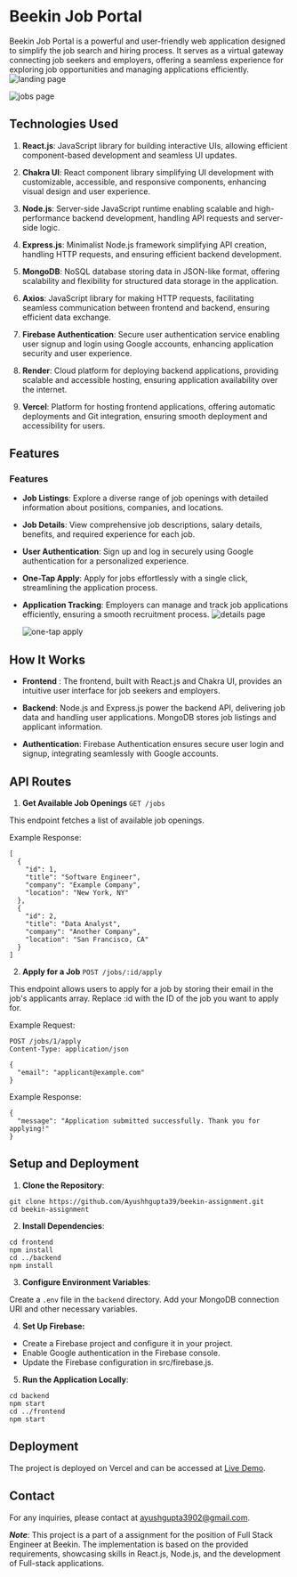 # Beekin Job Portal

Beekin Job Portal is a powerful and user-friendly web application designed to simplify the job search and hiring process. It serves as a virtual gateway connecting job seekers and employers, offering a seamless experience for exploring job opportunities and managing applications efficiently.
![landing page](https://github.com/Ayushhgupta39/beekin-assignment/assets/96309609/9def8141-586e-4314-a9a5-07db8b7bbcae)

![jobs page](https://github.com/Ayushhgupta39/beekin-assignment/assets/96309609/53b0bcae-80a0-4631-9193-5806a560696b)


## Technologies Used

1. **React.js**: JavaScript library for building interactive UIs, allowing efficient component-based development and seamless UI updates.

2. **Chakra UI**: React component library simplifying UI development with customizable, accessible, and responsive components, enhancing visual design and user experience.

3. **Node.js**: Server-side JavaScript runtime enabling scalable and high-performance backend development, handling API requests and server-side logic.

4. **Express.js**: Minimalist Node.js framework simplifying API creation, handling HTTP requests, and ensuring efficient backend development.

5. **MongoDB**: NoSQL database storing data in JSON-like format, offering scalability and flexibility for structured data storage in the application.

6. **Axios**: JavaScript library for making HTTP requests, facilitating seamless communication between frontend and backend, ensuring efficient data exchange.

7. **Firebase Authentication**: Secure user authentication service enabling user signup and login using Google accounts, enhancing application security and user experience.

8. **Render**: Cloud platform for deploying backend applications, providing scalable and accessible hosting, ensuring application availability over the internet.

9. **Vercel**: Platform for hosting frontend applications, offering automatic deployments and Git integration, ensuring smooth deployment and accessibility for users.


## Features

### Features

- **Job Listings**: Explore a diverse range of job openings with detailed information about positions, companies, and locations.

- **Job Details**: View comprehensive job descriptions, salary details, benefits, and required experience for each job.

- **User Authentication**: Sign up and log in securely using Google authentication for a personalized experience.

- **One-Tap Apply**: Apply for jobs effortlessly with a single click, streamlining the application process.

- **Application Tracking**: Employers can manage and track job applications efficiently, ensuring a smooth recruitment process.
  ![details page](https://github.com/Ayushhgupta39/beekin-assignment/assets/96309609/179d56fe-44a7-4d4c-997b-b3c2973f9872)

  ![one-tap apply](https://github.com/Ayushhgupta39/beekin-assignment/assets/96309609/4d772288-1591-4985-a79f-83df8cee9c5c)



## How It Works
- **Frontend** : The frontend, built with React.js and Chakra UI, provides an intuitive user interface for job seekers and employers.

- **Backend**: Node.js and Express.js power the backend API, delivering job data and handling user applications. MongoDB stores job listings and applicant information.

- **Authentication**: Firebase Authentication ensures secure user login and signup, integrating seamlessly with Google accounts.

## API Routes

1. **Get Available Job Openings**
`GET /jobs`

This endpoint fetches a list of available job openings.

Example Response:
```
[
  {
    "id": 1,
    "title": "Software Engineer",
    "company": "Example Company",
    "location": "New York, NY"
  },
  {
    "id": 2,
    "title": "Data Analyst",
    "company": "Another Company",
    "location": "San Francisco, CA"
  }
]
```
2. **Apply for a Job**
`POST /jobs/:id/apply`

This endpoint allows users to apply for a job by storing their email in the job's applicants array. Replace :id with the ID of the job you want to apply for.

Example Request:
```
POST /jobs/1/apply
Content-Type: application/json

{
  "email": "applicant@example.com"
}

```
Example Response:
```
{
  "message": "Application submitted successfully. Thank you for applying!"
}

```

## Setup and Deployment

1. **Clone the Repository**:
```
git clone https://github.com/Ayushhgupta39/beekin-assignment.git
cd beekin-assignment
```

2. **Install Dependencies**:
```
cd frontend
npm install
cd ../backend
npm install

```

3. **Configure Environment Variables**:

Create a `.env` file in the `backend` directory.
Add your MongoDB connection URI and other necessary variables.

4. **Set Up Firebase:**
- Create a Firebase project and configure it in your project.
- Enable Google authentication in the Firebase console.
- Update the Firebase configuration in src/firebase.js.

5. **Run the Application Locally**:
``` 
cd backend
npm start
cd ../frontend
npm start
```

## Deployment

The project is deployed on Vercel and can be accessed at [Live Demo](https://beekin-assignment.vercel.app/).

## Contact
For any inquiries, please contact at ayushgupta3902@gmail.com.

***Note***: This project is a part of a assignment for the position of Full Stack Engineer at Beekin. The implementation is based on the provided requirements, showcasing skills in React.js, Node.js, and the development of Full-stack applications.
